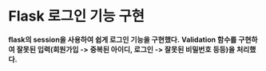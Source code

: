 # Flask 로그인 기능 구현

**flask의 session을 사용하여 쉽게 로그인 기능을 구현했다.**
**Validation 함수를 구현하여 잘못된 입력(회원가입 -> 중복된 아이디, 로그인 -> 잘못된 비밀번호 등등)을 처리했다.**

